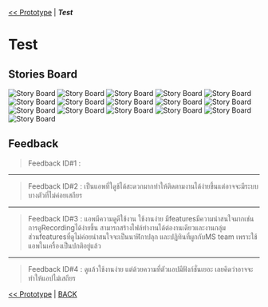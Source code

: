[<< Prototype](Prototype.md) | ***Test*** 
#  Test 
## Stories Board

![Story Board](assets/test/1.gif) 
![Story Board](assets/test/2.gif) 
![Story Board](assets/test/3.gif) 
![Story Board](assets/test/4.gif) 
![Story Board](assets/test/5.gif) 
![Story Board](assets/test/6.gif) 
![Story Board](assets/test/7.gif) 
![Story Board](assets/test/8.gif) 
![Story Board](assets/test/9.gif) 
![Story Board](assets/test/10.gif)
![Story Board](assets/test/11.gif) 
![Story Board](assets/test/12.gif) 
![Story Board](assets/test/13.gif) 
![Story Board](assets/test/14.gif) 
![Story Board](assets/test/15.gif)
![Story Board](assets/test/16.gif)

## Feedback

> Feedback ID#1 :
----
> Feedback ID#2 : เป็นแอพที่ใดูช้ได้สะดวกมากทำให้ติดตามงานได้ง่ายขึ้นแต่อาจจะมีระบบบางตัวที่ไม่ค่อยเสถียร
----
> Feedback ID#3 : แอพมีความดูดีใช้งาน ใช้งานง่าย มีfeaturesมีความน่าสนใจมากเช่น การดูRecordingได้ง่ายขึ้น สามารถสร้างไฟล์ทำงานได้ต่องานเดียวและงานกลุ่ม
                  ส่วนfeaturesที่ดูไม่ค่อยน่าสนใจจะเป็นนาฬิกาปลุก และปฏิทินที่ผูกกับMS team เพราะใช้แอพในเครื่องเป็นปกติอยู่แล้ว
----
> Feedback ID#4 : ดูแล้วใช้งานง่าย แต่ด้วยความที่ตัวแอปมีฟังก์ชั่นเยอะ เลยคิดว่าอาจจะทำให้แอปไม่เสถียร


[<< Prototype](Prototype.md) | [BACK](README.md)
